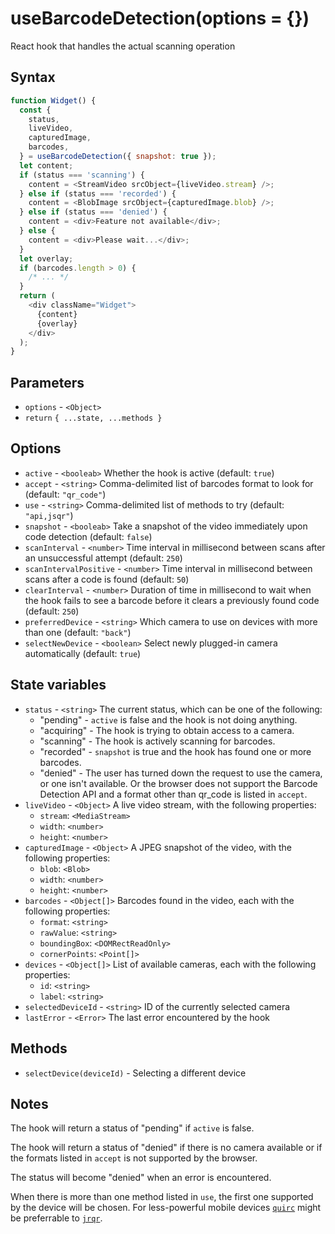 # useBarcodeDetection(options = {})

React hook that handles the actual scanning operation

## Syntax

```js
function Widget() {
  const {
    status,
    liveVideo,
    capturedImage,
    barcodes,
  } = useBarcodeDetection({ snapshot: true });
  let content;
  if (status === 'scanning') {
    content = <StreamVideo srcObject={liveVideo.stream} />;
  } else if (status === 'recorded') {
    content = <BlobImage srcObject={capturedImage.blob} />;
  } else if (status === 'denied') {
    content = <div>Feature not available</div>;
  } else {
    content = <div>Please wait...</div>;
  }
  let overlay;
  if (barcodes.length > 0) {
    /* ... */
  }
  return (
    <div className="Widget">
      {content}
      {overlay}
    </div>
  );
}
```

## Parameters

* `options` - `<Object>`
* `return` `{ ...state, ...methods }`

## Options

* `active` - `<booleab>` Whether the hook is active (default: `true`)
* `accept` - `<string>` Comma-delimited list of barcodes format to look for (default: `"qr_code"`)
* `use` - `<string>` Comma-delimited list of methods to try (default: `"api,jsqr"`)
* `snapshot` - `<booleab>` Take a snapshot of the video immediately upon code detection 
(default: `false`)
* `scanInterval` - `<number>` Time interval in millisecond between scans after an unsuccessful
attempt (default: `250`)
* `scanIntervalPositive` - `<number>` Time interval in millisecond between scans after a code is
found (default: `50`)
* `clearInterval` - `<number>` Duration of time in millisecond to wait when the hook fails to see
a barcode before it clears a previously found code (default: `250`)
* `preferredDevice` - `<string>` Which camera to use on devices with more than one 
(default: `"back"`)
* `selectNewDevice` - `<boolean>` Select newly plugged-in camera automatically (default: `true`)

## State variables

* `status` - `<string>` The current status, which can be one of the following:
  * "pending" - `active` is false and the hook is not doing anything.
  * "acquiring" - The hook is trying to obtain access to a camera.
  * "scanning" - The hook is actively scanning for barcodes.
  * "recorded" - `snapshot` is true and the hook has found one or more barcodes.
  * "denied" - The user has turned down the request to use the camera, or one isn't 
  available. Or the browser does not support the Barcode Detection API and a format 
  other than qr_code is listed in `accept`.
* `liveVideo` - `<Object>` A live video stream, with the following properties:
  * `stream`: `<MediaStream>`
  * `width`: `<number>`
  * `height`: `<number>`
* `capturedImage` - `<Object>` A JPEG snapshot of the video, with the following properties:
  * `blob`: `<Blob>` 
  * `width`: `<number>`
  * `height`: `<number>`
* `barcodes` - `<Object[]>` Barcodes found in the video, each with the following properties:
  * `format`: `<string>`
  * `rawValue`: `<string>`
  * `boundingBox`: `<DOMRectReadOnly>`
  * `cornerPoints`: `<Point[]>`
* `devices` - `<Object[]>` List of available cameras, each with the following properties:
  * `id`: `<string>`
  * `label`: `<string>`
* `selectedDeviceId` - `<string>` ID of the currently selected camera
* `lastError` - `<Error>` The last error encountered by the hook

## Methods

* `selectDevice(deviceId)` - Selecting a different device

## Notes

The hook will return a status of "pending" if `active` is false. 

The hook will return a status of "denied" if there is no camera available or if the formats 
listed in `accept` is not supported by the browser.

The status will become "denied" when an error is encountered.

When there is more than one method listed in `use`, the first one supported by the device will 
be chosen. For less-powerful mobile devices [`quirc`](https://github.com/dlbeer/quirc) might 
be preferrable to [`jrqr`](https://github.com/cozmo/jsQR).
